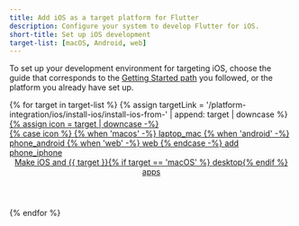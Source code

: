 ```yaml
---
title: Add iOS as a target platform for Flutter
description: Configure your system to develop Flutter for iOS.
short-title: Set up iOS development
target-list: [macOS, Android, web]
---
```


To set up your development environment for targeting iOS,
choose the guide that corresponds to the [Getting Started path][] you followed,
or the platform you already have set up.

<div class="card-grid">
{% for target in target-list %}
{% assign targetLink = '/platform-integration/ios/install-ios/install-ios-from-' | append: target | downcase %}
  <a class="card outlined-card install-card card-macos" id="install-{{target | downcase}}" href="{{targetLink}}">
    {% assign icon = target | downcase -%}
    <div class="card-leading">
      {% case icon %}
      {% when 'macos' -%}
        <span class="material-symbols" aria-hidden="true">laptop_mac</span>
      {% when 'android' -%}
        <span class="material-symbols" aria-hidden="true">phone_android</span>
      {% when 'web' -%}
        <span class="material-symbols" aria-hidden="true">web</span>
      {% endcase -%}
      <span class="material-symbols" aria-hidden="true">add</span>
      <span class="material-symbols" aria-hidden="true">phone_iphone</span>
    </div>
    <div class="card-header text-center">
      <header class="card-title">Make iOS and {{ target }}{% if target == 'macOS' %} desktop{% endif %} apps</header>
    </div>
  </a>
{% endfor %}
</div>

[Getting Started path]: /get-started/install
